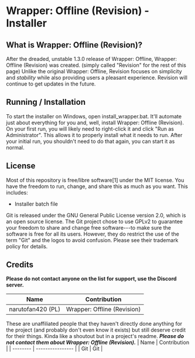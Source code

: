 # Wrapper: Offline (Revision) - Installer

## What is Wrapper: Offline (Revision)?
After the dreaded, unstable 1.3.0 release of Wrapper: Offline, Wrapper: Offline (Revision) was created. (simply called "Revision" for the rest of this page) Unlike the original Wrapper: Offline, Revision focuses on simplicity and *stability* while also providing users a pleasant experience. Revision will continue to get updates in the future.

## Running / Installation
To start the installer on Windows, open install_wrapper.bat. It'll automate just about everything for you and, well, install Wrapper: Offline (Revision). On your first run, you will likely need to right-click it and click "Run as Administrator". This allows it to properly install what it needs to run. After your initial run, you shouldn't need to do that again, you can start it as normal.

## License
Most of this repository is free/libre software[1] under the MIT license. You have the freedom to run, change, and share this as much as you want.
This includes:
  - Installer batch file

Git is released under the GNU General Public License version 2.0, which is an open source license. The Git project chose to use GPLv2 to guarantee your freedom to share and change free software---to make sure the software is free for all its users. However, they do restrict the use of the term "Git" and the logos to avoid confusion. Please see their trademark policy for details.

## Credits
**Please do not contact anyone on the list for support, use the Discord server.**

| Name             | Contribution                                           |
| ---------------- | -------------------------------------------------------|
| narutofan420 (PL)| Wrapper: Offline (Revision)                            |

These are unaffiliated people that they haven't directly done anything for the project (and probably don't even know it exists) but still deserve credit for their things. Kinda like a shoutout but in a project's readme. ***Please do not contact them about Wrapper: Offline (Revision).***
| Name     | Contribution     |
| -------- | ---------------- |
| Git      | Git              |
